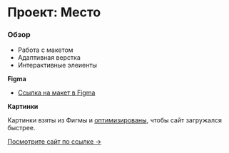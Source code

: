 # Проект: Место

### Обзор

* Работа с макетом
* Адаптивная верстка
* Интерактивные элеиенты

**Figma**

* [Ссылка на макет в Figma](https://www.figma.com/file/2cn9N9jSkmxD84oJik7xL7/JavaScript.-Sprint-4?node-id=0%3A1)

**Картинки**

Картинки взяты из Фигмы и [оптимизированы](https://tinypng.com/), чтобы сайт загружался быстрее.

[Посмотрите сайт по ссылке →]([https://valeriny.github.io/russian-travel/](https://valeriny.github.io/mesto-project/))
